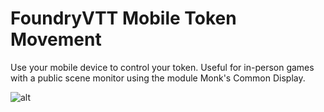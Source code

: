 # FoundryVTT Mobile Token Movement

Use your mobile device to control your token. Useful for in-person games with a public scene monitor using the module Monk's Common Display.

![alt](https://gitlab.com/MatthijsKok/mobile-token-movement/raw/main/screenshots/screenshot-ui.png)
